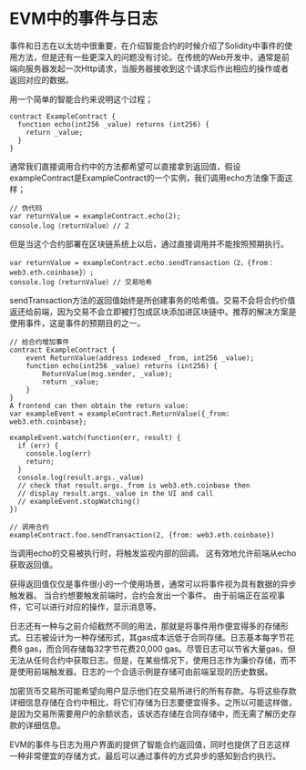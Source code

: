 # EVM中的事件与日志

事件和日志在以太坊中很重要，在介绍智能合约的时候介绍了Solidity中事件的使用方法，但是还有一些更深入的问题没有讨论。在传统的Web开发中，通常是前端向服务器发起一次Http请求，当服务器接收到这个请求后作出相应的操作或者返回对应的数据。

用一个简单的智能合约来说明这个过程；

```Solidity
contract ExampleContract {
  function echo(int256 _value) returns (int256) {
    return _value;
  }
}
```

通常我们直接调用合约中的方法都希望可以直接拿到返回值，假设exampleContract是ExampleContract的一个实例，我们调用echo方法像下面这样；

```
// 伪代码
var returnValue = exampleContract.echo(2);
console.log（returnValue）// 2
```

但是当这个合约部署在区块链系统上以后，通过直接调用并不能按照预期执行。

```
var returnValue = exampleContract.echo.sendTransaction（2，{from：web3.eth.coinbase}）; 
console.log（returnValue）// 交易哈希
```

sendTransaction方法的返回值始终是所创建事务的哈希值。交易不会将合约价值返还给前端，因为交易不会立即被打包成区块添加进区块链中。推荐的解决方案是使用事件，这是事件的预期目的之一。

```Solidity
// 给合约增加事件
contract ExampleContract {
    event ReturnValue(address indexed _from, int256 _value);
    function echo(int256 _value) returns (int256) {
        ReturnValue(msg.sender, _value);
        return _value;
    }
}
A frontend can then obtain the return value:
var exampleEvent = exampleContract.ReturnValue({_from: web3.eth.coinbase};

exampleEvent.watch(function(err, result) {
  if (err) {
    console.log(err)
    return;
  }
  console.log(result.args._value)
  // check that result.args._from is web3.eth.coinbase then
  // display result.args._value in the UI and call
  // exampleEvent.stopWatching()
})

// 调用合约
exampleContract.foo.sendTransaction(2, {from: web3.eth.coinbase})
```
当调用echo的交易被执行时，将触发监视内部的回调。 这有效地允许前端从echo获取返回值。

获得返回值仅仅是事件很小的一个使用场景，通常可以将事件视为具有数据的异步触发器。 当合约想要触发前端时，合约会发出一个事件。 由于前端正在监视事件，它可以进行对应的操作，显示消息等。

日志还有一种与之前介绍截然不同的用法，那就是将事件用作便宜得多的存储形式。日志被设计为一种存储形式，其gas成本远低于合同存储。日志基本每字节花费8 gas，而合同存储每32字节花费20,000 gas。尽管日志可以节省大量gas，但无法从任何合约中获取日志。但是，在某些情况下，使用日志作为廉价存储，而不是使用前端触发器。日志的一个合适示例是存储可由前端呈现的历史数据。

加密货币交易所可能希望向用户显示他们在交易所进行的所有存款。与将这些存款详细信息存储在合约中相比，将它们存储为日志要便宜得多。之所以可能这样做，是因为交易所需要用户的余额状态，该状态存储在合同存储中，而无需了解历史存款的详细信息。

EVM的事件与日志为用户界面的提供了智能合约返回值，同时也提供了日志这样一种非常便宜的存储方式，最后可以通过事件的方式异步的感知到合约执行。